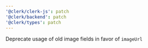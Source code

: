 ```yaml
---
'@clerk/clerk-js': patch
'@clerk/backend': patch
'@clerk/types': patch
---
```


Deprecate usage of old image fields in favor of `imageUrl`
